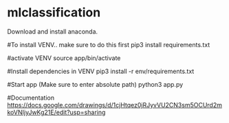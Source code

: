 # mlclassification

Download and install anaconda.


#To install VENV.. make sure to do this first
pip3 install requirements.txt

#activate  VENV
source app/bin/activate

#Install dependencies in VENV
pip3 install -r  env/requirements.txt

#Start app (Make sure to enter absolute path)
python3 app.py

#Documentation
https://docs.google.com/drawings/d/1cjHtqez0jRJyvVU2CN3sm5OCUrd2mkoVNIjyJwKg21E/edit?usp=sharing
